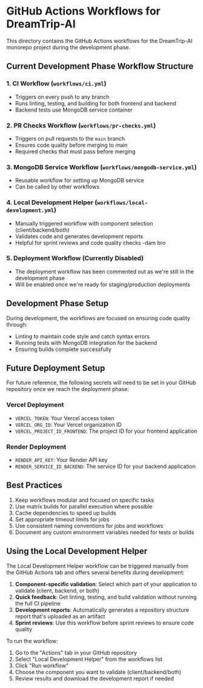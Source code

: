 # GitHub Actions Workflows for DreamTrip-AI

This directory contains the GitHub Actions workflows for the DreamTrip-AI monorepo project during the development phase.

## Current Development Phase Workflow Structure

### 1. CI Workflow (`workflows/ci.yml`)

- Triggers on every push to any branch
- Runs linting, testing, and building for both frontend and backend
- Backend tests use MongoDB service container

### 2. PR Checks Workflow (`workflows/pr-checks.yml`)

- Triggers on pull requests to the `main` branch
- Ensures code quality before merging to main
- Required checks that must pass before merging

### 3. MongoDB Service Workflow (`workflows/mongodb-service.yml`)

- Reusable workflow for setting up MongoDB service
- Can be called by other workflows

### 4. Local Development Helper (`workflows/local-development.yml`)

- Manually triggered workflow with component selection (client/backend/both)
- Validates code and generates development reports
- Helpful for sprint reviews and code quality checks
  -dam bro

### 5. Deployment Workflow (Currently Disabled)

- The deployment workflow has been commented out as we're still in the development phase
- Will be enabled once we're ready for staging/production deployments

## Development Phase Setup

During development, the workflows are focused on ensuring code quality through:

- Linting to maintain code style and catch syntax errors
- Running tests with MongoDB integration for the backend
- Ensuring builds complete successfully

## Future Deployment Setup

For future reference, the following secrets will need to be set in your GitHub repository once we reach the deployment phase:

### Vercel Deployment

- `VERCEL_TOKEN`: Your Vercel access token
- `VERCEL_ORG_ID`: Your Vercel organization ID
- `VERCEL_PROJECT_ID_FRONTEND`: The project ID for your frontend application

### Render Deployment

- `RENDER_API_KEY`: Your Render API key
- `RENDER_SERVICE_ID_BACKEND`: The service ID for your backend application

## Best Practices

1. Keep workflows modular and focused on specific tasks
2. Use matrix builds for parallel execution where possible
3. Cache dependencies to speed up builds
4. Set appropriate timeout limits for jobs
5. Use consistent naming conventions for jobs and workflows
6. Document any custom environment variables needed for tests or builds

## Using the Local Development Helper

The Local Development Helper workflow can be triggered manually from the GitHub Actions tab and offers several benefits during development:

1. **Component-specific validation**: Select which part of your application to validate (client, backend, or both)
2. **Quick feedback**: Get linting, testing, and build validation without running the full CI pipeline
3. **Development reports**: Automatically generates a repository structure report that's uploaded as an artifact
4. **Sprint reviews**: Use this workflow before sprint reviews to ensure code quality

To run the workflow:

1. Go to the "Actions" tab in your GitHub repository
2. Select "Local Development Helper" from the workflows list
3. Click "Run workflow"
4. Choose the component you want to validate (client/backend/both)
5. Review results and download the development report if needed

